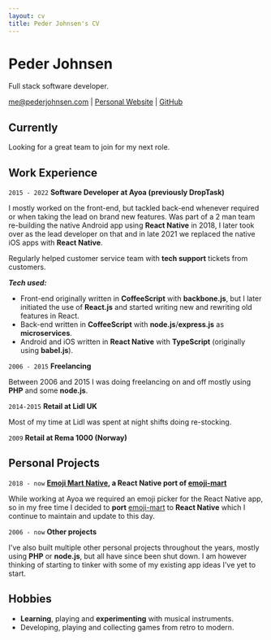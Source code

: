 ```yaml
---
layout: cv
title: Peder Johnsen's CV
---
```

# Peder Johnsen
Full stack software developer.

<div id="webaddress">
<a href="mailto:me@pederjohnsen.com">me@pederjohnsen.com</a>
| <a href="https://pederjohnsen.com">Personal Website</a> | <a href="https://github.com/pederjohnsen">GitHub</a>
</div>

## Currently
Looking for a great team to join for my next role.

## Work Experience
`2015 - 2022`
__Software Developer at Ayoa (previously DropTask)__

I mostly worked on the front-end, but tackled back-end whenever required or when taking the lead on brand new features.
Was part of a 2 man team re-building the native Android app using __React Native__ in 2018,
I later took over as the lead developer on that and in late 2021 we replaced the native iOS apps with __React Native__.

Regularly helped customer service team with __tech support__ tickets from customers.

___Tech used:___

- Front-end originally written in __CoffeeScript__ with __backbone.js__, but I later initiated the use of __React.js__ and started writing new and rewriting old features in React.
- Back-end written in __CoffeeScript__ with __node.js__/__express.js__ as __microservices__.
- Android and iOS written in __React Native__ with __TypeScript__ (originally using __babel.js__).

`2006 - 2015`
__Freelancing__

Between 2006 and 2015 I was doing freelancing on and off mostly using __PHP__ and some __node.js__.

`2014-2015`
__Retail at Lidl UK__

Most of my time at Lidl was spent at night shifts doing re-stocking.

`2009`
__Retail at Rema 1000 (Norway)__

## Personal Projects
`2018 - now`
__[Emoji Mart Native](https://github.com/tunoltd/emoji-mart-native), a React Native port of [emoji-mart](https://github.com/missive/emoji-mart/tree/v3.0.1)__

While working at Ayoa we required an emoji picker for the React Native app, so in my free time I decided to __port__ [emoji-mart](https://github.com/missive/emoji-mart/tree/v3.0.1) to __React Native__ which I continue to maintain and update to this day.

`2006 - now`
__Other projects__

I've also built multiple other personal projects throughout the years, mostly using __PHP__ or __node.js__, but all have since been shut down.
I am however thinking of starting to tinker with some of my existing app ideas I've yet to start.

## Hobbies
- __Learning__, playing and __experimenting__ with musical instruments.
- Developing, playing and collecting games from retro to modern.

<!-- ### Footer
Last updated: August 2022 -->
